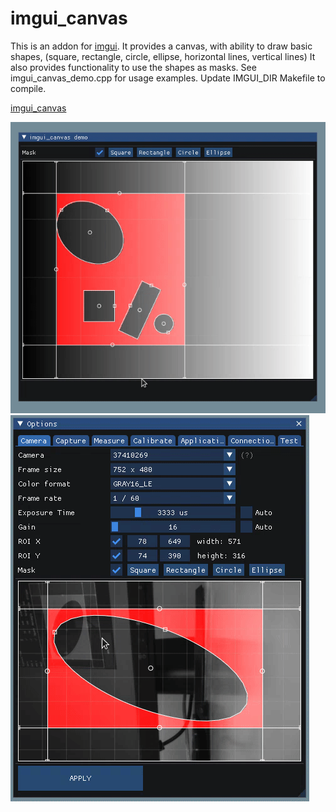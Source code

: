 # imgui_canvas

This is an addon for [imgui](https://github.com/ocornut/imgui). It provides a canvas, with ability to draw basic shapes, (square, rectangle, circle, ellipse, horizontal lines, vertical lines) It also provides functionality to use the shapes as masks. See imgui_canvas_demo.cpp for usage examples. Update IMGUI_DIR Makefile to compile.

[imgui_canvas](https://kuravih.github.io/imgui_canvas/)

![screenshot](./screenshot0.gif)
![screenshot](./screenshot1.gif)

